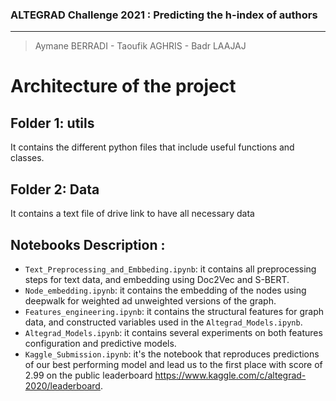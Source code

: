 ### ALTEGRAD Challenge 2021 : Predicting the h-index of authors
***
> Aymane BERRADI - Taoufik AGHRIS - Badr LAAJAJ

# Architecture of the project
## Folder 1: utils
It contains the different python files that include useful functions and classes.
## Folder 2: Data
It contains a text file of drive link to have all necessary data
## Notebooks Description :
* `Text_Preprocessing_and_Embbeding.ipynb`: it contains all preprocessing steps for text data, and embedding using Doc2Vec and S-BERT.
* `Node_embedding.ipynb`: it contains the embedding of the nodes using deepwalk for weighted ad unweighted versions of the graph.
* `Features_engineering.ipynb`: it contains the structural features for graph data, and constructed variables used in the `Altegrad_Models.ipynb`.
* `Altegrad_Models.ipynb`: it contains several experiments on both features configuration and predictive models.
* `Kaggle_Submission.ipynb`: it's the notebook that reproduces predictions of our best performing model and lead us to the first place with score of 2.99 on the public leaderboard https://www.kaggle.com/c/altegrad-2020/leaderboard.


